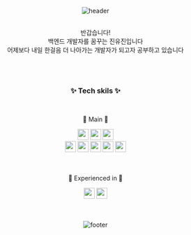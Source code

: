 <div align="center">

![header](https://capsule-render.vercel.app/api?type=waving&color=0:ffaa00,100:00e5ff&height=200&section=header&text=Welcome&desc=Anna-Jin's%20GitHub%20Profile&fontSize=70&fontColor=fff&descAlign=60&descAlignY=63)
 
  
  <br>
  반갑습니다!
  <br>
  백엔드 개발자를 꿈꾸는 진유진입니다
  <br>
  어제보다 내일 한걸음 더 나아가는 개발자가 되고자 공부하고 있습니다
  <br>
  
  
  <br>
  <br>
  <br>

### ✨ Tech skils ✨
  
  <br>
  
  🌸 Main 🌸
  
  <img src="https://img.shields.io/badge/Java-89A426?style=for-the-badge&logo=java&logoColor=white&color=0169B4" height="25" /> 
  <img src="https://img.shields.io/badge/Spring_Boot-F9FCF3?style=for-the-badge&logo=spring-boot&logoColor=white&color=67AA3C" height="25" />
  <img src="https://img.shields.io/badge/MySQL-7DA205?style=for-the-badge&logo=mysql&logoColor=white&color=D78800" height="25" />
  
  <br>
  
  <img src="https://img.shields.io/badge/HTML5-0A6A05?style=for-the-badge&logo=html5&logoColor=white&color=D84925" height="25" />
  <img src="https://img.shields.io/badge/Bootstrap-FA6C0E?style=for-the-badge&logo=bootstrap&logoColor=white&color=7613EE" height="25" />
  <img src="https://img.shields.io/badge/JavaScript-468010?style=for-the-badge&logo=javascript&logoColor=F7DF1E&color=DB9B26" height="25" /> 
  <img src="https://img.shields.io/badge/jQuery-D17001?style=for-the-badge&logo=jquery&logoColor=white&color=1064A5" height="25" />
  <img src="https://img.shields.io/badge/CSS-BB9F00?&style=for-the-badge&logo=css3&logoColor=white&color=018FD1" height="25" />
  
  <br>
  <br>
  <br>
  
  🌱 Experienced in 🌱
  
  <img src="https://img.shields.io/badge/Python-3776AB?style=for-the-badge&logo=python&logoColor=white&color=3672A7" height="25" />
  <img src="https://img.shields.io/badge/Flask-000000?style=for-the-badge&logo=flask&logoColor=black&color=white" height="25" />

  <br>
  <br>
  <br>
 
 ![footer](https://capsule-render.vercel.app/api?type=waving&color=0:ffaa00,100:00e5ff&height=200&section=footer)
  
  
  
</div>



